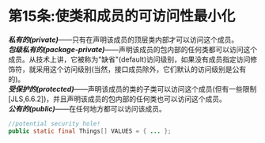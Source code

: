 # 第15条:使类和成员的可访问性最小化  
***私有的(private)***——只有在声明该成员的顶层类内部才可以访问这个成员。  
***包级私有的(package-private)***——声明该成员的包内部的任何类都可以访问这个成员。从技术上讲，它被称为"缺省"(default)访问级别，如果没有成员指定访问修饰符，就采用这个访问级别(当然，接口成员除外，它们默认的访问级别是公有的)。  
***受保护的(protected)***——声明该成员的类的子类可以访问这个成员(但有一些限制[JLS,6.6.2])，并且声明该成员的包内部的任何类也可以访问这个成员。  
***公有的(public)***——在任何地方都可以访问该成员。  

```java
//potential security hole!
public static final Things[] VALUES = { ... };
```